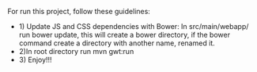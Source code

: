 For run this project, follow these guidelines:

<ul>
<li>1) Update JS and CSS dependencies with Bower: In src/main/webapp/ run bower update, this will create a bower directory, if the bower command create a directory with another name, renamed it.</li>
<li>2)In root directory run mvn gwt:run</li>
<li>3) Enjoy!!!</li>


  
